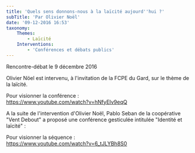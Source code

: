 ```yaml
---
title: 'Quels sens donnons-nous à la laïcité aujourd''hui ?'
subTitle: 'Par Olivier Noël'
date: '09-12-2016 16:53'
taxonomy:
    Themes:
        - Laïcité
    Interventions:
        - 'Conférences et débats publics'
---
```


Rencontre-débat le 9 décembre 2016

Olivier Nöel est intervenu, à l'invitation de la FCPE du Gard, sur le thème de la laïcité.  

Pour visionner la conférence :  
https://www.youtube.com/watch?v=hNfyEIv9eqQ  

A la suite de l'intervention d'Olivier Noël, Pablo Seban de la coopérative "Vent Debout" a proposé une conférence gesticulée intitulée "Identité et laïcité" :   

Pour visionner la séquence :  
https://www.youtube.com/watch?v=6_tJLYBh8S0  